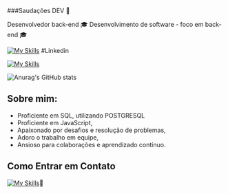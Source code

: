  ###Saudações DEV :confetti_ball:

Desenvolvedor back-end :mortar_board:
Desenvolvimento de software - foco em back-end :mortar_board:

[![My Skills](https://skillicons.dev/icons?i=linkedin)](https://www.linkedin.com/in/l%C3%A9o-cardoso-de-andrade-814988251/) #Linkedin



[![My Skills](https://skillicons.dev/icons?i=html,js,nodejs,supabase,postgres,git,aws)](https://skillicons.dev)

![Anurag's GitHub stats](https://github-readme-stats.vercel.app/api?username=anuraghazra&theme=dark&show_icons=true)

## Sobre mim: 

- Proficiente em SQL, utilizando POSTGRESQL
- Proficiente em JavaScript,
- Apaixonado por desafios e resolução de problemas,
- Adoro o trabalho em equipe,
- Ansioso para colaborações e aprendizado contínuo.



###
## Como Entrar em Contato
[![My Skills](https://skillicons.dev/icons?i=)](loandrade53@gmail.com):envelope_with_arrow:




<!--
**LeooAndrade/LeooAndrade** is a ✨ _special_ ✨ repository because its `README.md` (this file) appears on your GitHub profile.

Here are some ideas to get you started:

- 🔭 I’m currently working on ...
- 🌱 I’m currently learning ...
- 👯 I’m looking to collaborate on ...
- 🤔 I’m looking for help with ...
- 💬 Ask me about ...
- 📫 How to reach me: ...
- 😄 Pronouns: ...
- ⚡ Fun fact: ...
-->
